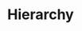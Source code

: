 ---
layout: home
title: "Hierarchy"
details: |

  ## The Theory

  ### Typographic Hierarchy

  The purpose of typographic hierarchy is to create a harmonious layout which helps the reader to absorb the content in a logical order.

  Visual hierarchy, along with the page layout grid and the content itself together form the composition which communicates the message. Hierarchy establishes the order in which the content is absorbed. It determines the path the reader's attention follows through the content.

  The elements available to the designer to create visual hierarchy include size, weight, width, case, colour (greys, in this case), alignment, orientation, tracking,  italics. 

  The goal is to create clear differentiation between items and harmony on the page. 

  ### Typeface Selection

  Our choice of typefaces needs to be appropriate to the audience and the message. When making a choice, the families need to include any technical features required by the project. These could be certain punctuation mark, old style numerals, small caps, etc...

  In this case, we'll only use one family, so we need to ensure that it's a big one with a broad variety of weights and widths.

  ### The Grid

  We'll use an informal grid for this project. That means that we'll start with the most important element, then align the second element to it, then the third, and so on.

  ## The Design Brief

  You will use the provided content to create a harmonious, type-only layout with clear, deliberate and thoughtful hierarchy.

  ### Specifications

  Typeface Selection
  : You'll use only one family. Choose wisely. It should be appropriate to the message and the audience.

  Dimensions
  : You'll create your layout on a 10" x 10" page.

  Tools
  : Use InDesign exclusively.
  
  Colour
  : Greyscale. This means it can all be in solid black. Optionally, you can used tints, creating greys.

  Graphics
  : No graphics are permitted. You can reverse type out of black, but go easy with this.

  ### The Process

  You will provide at least 5 progressive versions of your piece. Start with one element of hierarchy, like size. On the second version, you'll apply the first, then add another element, like weight. Keep adding only one element of hierarchy with each version. Stop once you've achieved a good balance of differentiation and harmony. 

  Before working on the actual hierarchy of the type, we need to inventory our content. If our text has three levels of titles and various types of lists, this will affect how we design our type system. That's why it's important to read everything and inventory what we're working with.

  Create hierarchy with the given text as shown on [this page](https://learning.oreilly.com/library/view/the-art-of/9781315301532/xhtml/13_Chapter07.xhtml#ch7). The text will be short. It should be an event announcement. There will be different versions for students to work on. It will include:

  - Title
  - Sub-title
  - Date
  - Place
  - Descriptive text

  You will be given printed sheets of paper with a grid printed on them. These will be used to sketch layouts before building them. Sharpies, Fineliners and pencils will be best for this.
  
  Beyond the sketches, you'll choose only one font family with varied weights and widths. Limit yourself to only greyscale. No graphics are allowed.

  Submit a single PDF file.
---